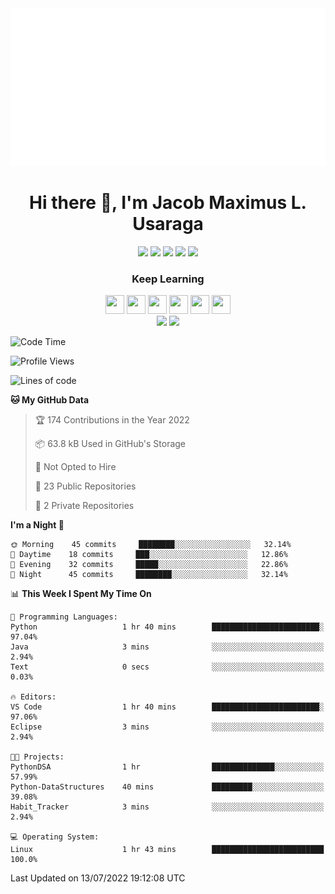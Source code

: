 <div align="center">
  <a href = "https://github.com/sindresorhus" target = "_blank"><img src="example.svg" alt="css-in-readme"></a>
</div>

<!--![Backend](https://user-images.githubusercontent.com/90799133/178169130-c190e029-07fd-4df0-8470-5f98583ca105.png)-->
<h1 align="center">
  Hi there 👋, I'm Jacob Maximus L. Usaraga
  </h1> 
  <div align="center">
  <img src = "https://img.shields.io/badge/Facebook-1877F2?style=for-the-badge&logo=facebook&logoColor=white" href = "https://www.facebook.com/profile.php?id=100072172583649"/> 
  <img src = "https://img.shields.io/badge/Twitter-1DA1F2?style=for-the-badge&logo=twitter&logoColor=white" href = "https://twitter.com/makisekarissa" />
  <img src = "https://img.shields.io/badge/LinkedIn-0077B5?style=for-the-badge&logo=linkedin&logoColor=white" href = "https://www.linkedin.com/in/jacob-maximus-usaraga-00565b220/" />
  <img src = "https://img.shields.io/badge/Gmail-D14836?style=for-the-badge&logo=gmail&logoColor=white" href = "mailto: jlusaraga@up.edu.ph"/>
   <img src = "https://img.shields.io/badge/Codewars-B1361E?style=for-the-badge&logo=Codewars&logoColor=white"  href = "https://www.codewars.com/users/miniloda" />
   
  </div>

 <h3 align = "center">
  Keep Learning
  </h3>
  <div align="center">
  <img src = "https://cdn.jsdelivr.net/gh/devicons/devicon/icons/python/python-original.svg" width = "30" height = "30"/>
  <img src = "https://cdn.jsdelivr.net/gh/devicons/devicon/icons/javascript/javascript-original.svg" width = "30" height = "30"/>
  <img src = "https://cdn.jsdelivr.net/gh/devicons/devicon/icons/java/java-original.svg" width = "30" height = "30"/>
  <img src = "https://cdn.jsdelivr.net/gh/devicons/devicon/icons/django/django-plain.svg" width = "30" height = "30"/>
  <img src = "https://cdn.jsdelivr.net/gh/devicons/devicon/icons/nodejs/nodejs-original-wordmark.svg" width = "30" height = "30"/>
  <img src = "https://cdn.jsdelivr.net/gh/devicons/devicon/icons/postgresql/postgresql-original.svg" width = "30" height = "30"/>
  </div>

<div align="center">
<img src="https://github-readme-stats.vercel.app/api?username=miniloda&show_icons=true&theme=tokyonight"/>
<img src="https://github-profile-trophy.vercel.app/?username=miniloda&theme=tokyonight" href = "https://github.com/anuraghazra/github-profile-trophy"/>
</div>



<!--START_SECTION:waka-->
![Code Time](http://img.shields.io/badge/Code%20Time-3%20hrs%2016%20mins-blue)

![Profile Views](http://img.shields.io/badge/Profile%20Views-138-blue)

![Lines of code](https://img.shields.io/badge/From%20Hello%20World%20I%27ve%20Written-107%20Thousand%20lines%20of%20code-blue)

**🐱 My GitHub Data** 

> 🏆 174 Contributions in the Year 2022
 > 
> 📦 63.8 kB Used in GitHub's Storage 
 > 
> 🚫 Not Opted to Hire
 > 
> 📜 23 Public Repositories 
 > 
> 🔑 2 Private Repositories  
 > 
**I'm a Night 🦉** 

```text
🌞 Morning    45 commits     ████████░░░░░░░░░░░░░░░░░   32.14% 
🌆 Daytime    18 commits     ███░░░░░░░░░░░░░░░░░░░░░░   12.86% 
🌃 Evening    32 commits     █████░░░░░░░░░░░░░░░░░░░░   22.86% 
🌙 Night      45 commits     ████████░░░░░░░░░░░░░░░░░   32.14%

```


📊 **This Week I Spent My Time On** 

```text
💬 Programming Languages: 
Python                   1 hr 40 mins        ████████████████████████░   97.04% 
Java                     3 mins              ░░░░░░░░░░░░░░░░░░░░░░░░░   2.94% 
Text                     0 secs              ░░░░░░░░░░░░░░░░░░░░░░░░░   0.03%

🔥 Editors: 
VS Code                  1 hr 40 mins        ████████████████████████░   97.06% 
Eclipse                  3 mins              ░░░░░░░░░░░░░░░░░░░░░░░░░   2.94%

🐱‍💻 Projects: 
PythonDSA                1 hr                ██████████████░░░░░░░░░░░   57.99% 
Python-DataStructures    40 mins             █████████░░░░░░░░░░░░░░░░   39.08% 
Habit_Tracker            3 mins              ░░░░░░░░░░░░░░░░░░░░░░░░░   2.94%

💻 Operating System: 
Linux                    1 hr 43 mins        █████████████████████████   100.0%

```


 Last Updated on 13/07/2022 19:12:08 UTC
<!--END_SECTION:waka-->
